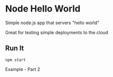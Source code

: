 # Node Hello World

Simple node.js app that servers "hello world"

Great for testing simple deployments to the cloud

## Run It

`npm start`

Example - Part 2
